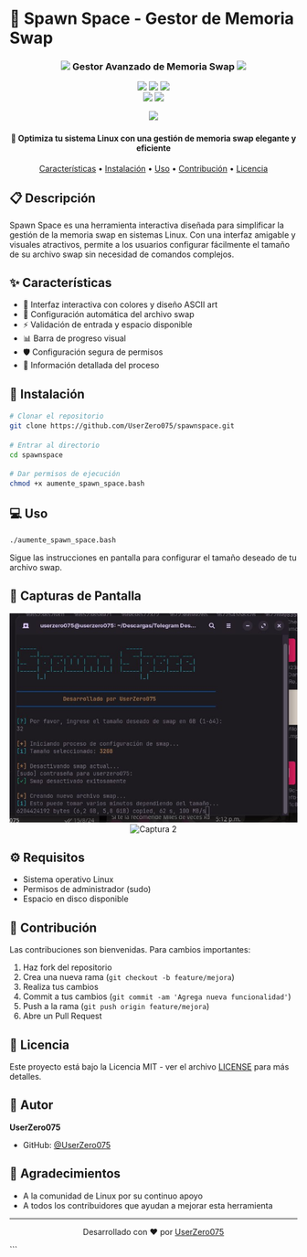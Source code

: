 # 🚀 Spawn Space - Gestor de Memoria Swap

<div align="center">

<h3>
    <img src="https://media.giphy.com/media/WUlplcMpOCEmTGBtBW/giphy.gif" width="30"> 
    Gestor Avanzado de Memoria Swap
    <img src="https://media.giphy.com/media/WUlplcMpOCEmTGBtBW/giphy.gif" width="30">
</h3>

<p align="center">
    <img src="https://img.shields.io/badge/Bash-Script-4EAA25?style=for-the-badge&logo=gnu-bash&logoColor=white"/>
    <img src="https://img.shields.io/badge/Linux-Compatible-FCC624?style=for-the-badge&logo=linux&logoColor=black"/>
    <img src="https://img.shields.io/badge/Versión-1.0-blue?style=for-the-badge"/>
    <br>
    <img src="https://img.shields.io/badge/Mantenimiento-Activo-green?style=for-the-badge"/>
    <img src="https://img.shields.io/github/license/UserZero075/spawnspace?style=for-the-badge"/>
</p>

<p align="center">
    <img src="https://raw.githubusercontent.com/andreasbm/readme/master/assets/lines/rainbow.png"/>
</p>

<h4>🚀 Optimiza tu sistema Linux con una gestión de memoria swap elegante y eficiente</h4>

<p align="center">
    <a href="#-características">Características</a> •
    <a href="#-instalación">Instalación</a> •
    <a href="#-uso">Uso</a> •
    <a href="#-contribución">Contribución</a> •
    <a href="#-licencia">Licencia</a>
</p>

</div>

## 📋 Descripción

Spawn Space es una herramienta interactiva diseñada para simplificar la gestión de la memoria swap en sistemas Linux. Con una interfaz amigable y visuales atractivos, permite a los usuarios configurar fácilmente el tamaño de su archivo swap sin necesidad de comandos complejos.

## ✨ Características

- 🎨 Interfaz interactiva con colores y diseño ASCII art
- 🔄 Configuración automática del archivo swap
- ⚡ Validación de entrada y espacio disponible
- 📊 Barra de progreso visual
- 🛡️ Configuración segura de permisos
- 📝 Información detallada del proceso

## 🚀 Instalación

```bash
# Clonar el repositorio
git clone https://github.com/UserZero075/spawnspace.git

# Entrar al directorio
cd spawnspace

# Dar permisos de ejecución
chmod +x aumente_spawn_space.bash
```

## 💻 Uso

```bash
./aumente_spawn_space.bash
```

Sigue las instrucciones en pantalla para configurar el tamaño deseado de tu archivo swap.

## 📸 Capturas de Pantalla

<div align="center">

![Captura 1](https://github.com/UserZero075/SpawnSpace/blob/main/previews/photo_2024-11-21_00-06-22.jpg?raw=true)
![Captura 2](https://github.com/UserZero075/SpawnSpace/blob/main/previews/photo_2024-11-21_00-12-22.jpg?raw=true)

</div>

## ⚙️ Requisitos

- Sistema operativo Linux
- Permisos de administrador (sudo)
- Espacio en disco disponible

## 🤝 Contribución

Las contribuciones son bienvenidas. Para cambios importantes:

1. Haz fork del repositorio
2. Crea una nueva rama (`git checkout -b feature/mejora`)
3. Realiza tus cambios
4. Commit a tus cambios (`git commit -am 'Agrega nueva funcionalidad'`)
5. Push a la rama (`git push origin feature/mejora`)
6. Abre un Pull Request

## 📝 Licencia

Este proyecto está bajo la Licencia MIT - ver el archivo [LICENSE](LICENSE) para más detalles.

## 👤 Autor

**UserZero075**

- GitHub: [@UserZero075](https://github.com/UserZero075)

## 🙏 Agradecimientos

- A la comunidad de Linux por su continuo apoyo
- A todos los contribuidores que ayudan a mejorar esta herramienta

---

<div align="center">

Desarrollado con ❤️ por [UserZero075](https://github.com/UserZero075)

</div>
```
